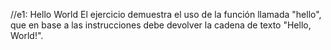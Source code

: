//e1: Hello World
El ejercicio demuestra el uso de la función llamada "hello", que en base a las instrucciones debe devolver la cadena de texto "Hello, World!".
